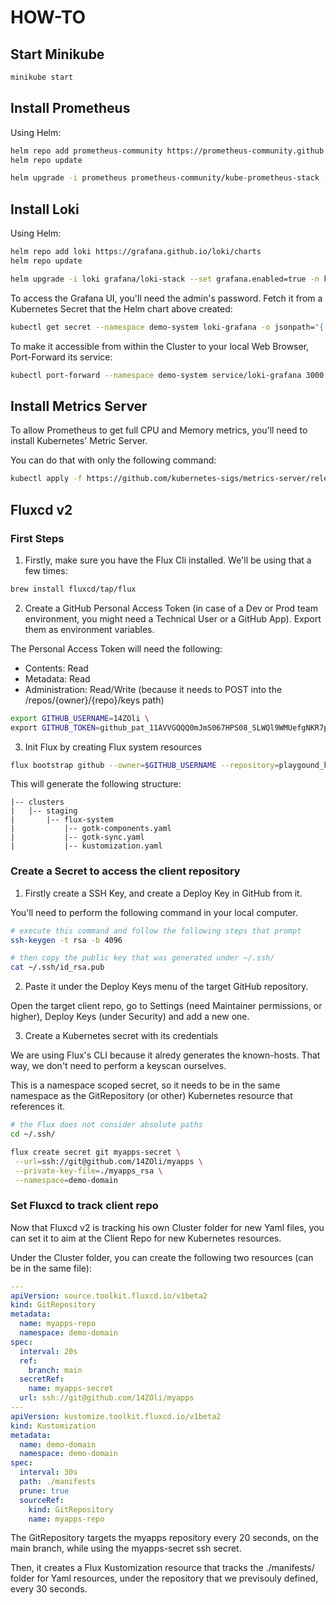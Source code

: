 # HOW-TO

## Start Minikube

```sh
minikube start
```

## Install Prometheus

Using Helm:

```sh
helm repo add prometheus-community https://prometheus-community.github.io/helm-charts
helm repo update

helm upgrade -i prometheus prometheus-community/kube-prometheus-stack --set grafana.enabled=false -n demo-domain
```

## Install Loki

Using Helm:

```sh
helm repo add loki https://grafana.github.io/loki/charts
helm repo update

helm upgrade -i loki grafana/loki-stack --set grafana.enabled=true -n kube-system
```

To access the Grafana UI, you'll need the admin's password.
Fetch it from a Kubernetes Secret that the Helm chart above created:

```sh
kubectl get secret --namespace demo-system loki-grafana -o jsonpath="{.data.admin-password}" | base64 --decode ; echo
```

To make it accessible from within the Cluster to your local Web Browser, Port-Forward its service:

```sh
kubectl port-forward --namespace demo-system service/loki-grafana 3000:80
```

## Install Metrics Server

To allow Prometheus to get full CPU and Memory metrics, you'll need to install Kubernetes' Metric Server.

You can do that with only the following command:

```sh
kubectl apply -f https://github.com/kubernetes-sigs/metrics-server/releases/latest/download/components.yaml
```

## Fluxcd v2

### First Steps

1. Firstly, make sure you have the Flux Cli installed. We'll be using that a few times:

```sh
brew install fluxcd/tap/flux
```

2. Create a GitHub Personal Access Token (in case of a Dev or Prod team environment, you might need a Technical User or a GitHub App). Export them as environment variables.

The Personal Access Token will need the following:

- Contents: Read
- Metadata: Read
- Administration: Read/Write (because it needs to POST into the /repos/{owner}/{repo}/keys path)

```sh
export GITHUB_USERNAME=14ZOli \
export GITHUB_TOKEN=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
```

3. Init Flux by creating Flux system resources

```sh
flux bootstrap github --owner=$GITHUB_USERNAME --repository=playgound_kluster --branch=main --path=./clusters/staging --personal
```

This will generate the following structure:

```
|-- clusters
|   |-- staging
|       |-- flux-system
|           |-- gotk-components.yaml
|           |-- gotk-sync.yaml
|           |-- kustomization.yaml
```

### Create a Secret to access the client repository

1. Firstly create a SSH Key, and create a Deploy Key in GitHub from it.

You'll need to perform the following command in your local computer.

```sh
# execute this command and follow the following steps that prompt
ssh-keygen -t rsa -b 4096

# then copy the public key that was generated under ~/.ssh/
cat ~/.ssh/id_rsa.pub
```

2. Paste it under the Deploy Keys menu of the target GitHub repository.

Open the target client repo, go to Settings (need Maintainer permissions, or higher), Deploy Keys (under Security) and add a new one.

3. Create a Kubernetes secret with its credentials

We are using Flux's CLI because it alredy generates the known-hosts. That way, we don't need to perform a keyscan ourselves.

This is a namespace scoped secret, so it needs to be in the same namespace as the GitRepository (or other) Kubernetes resource that references it.

```sh
# the Flux does not consider absolute paths
cd ~/.ssh/

flux create secret git myapps-secret \
 --url=ssh://git@github.com/14ZOli/myapps \
 --private-key-file=./myapps_rsa \
 --namespace=demo-domain
```

### Set Fluxcd to track client repo

Now that Fluxcd v2 is tracking his own Cluster folder for new Yaml files, you can set it to aim at the Client Repo for new Kubernetes resources.

Under the Cluster folder, you can create the following two resources (can be in the same file):

```yaml
---
apiVersion: source.toolkit.fluxcd.io/v1beta2
kind: GitRepository
metadata:
  name: myapps-repo
  namespace: demo-domain
spec:
  interval: 20s
  ref:
    branch: main
  secretRef:
    name: myapps-secret
  url: ssh://git@github.com/14ZOli/myapps
---
apiVersion: kustomize.toolkit.fluxcd.io/v1beta2
kind: Kustomization
metadata:
  name: demo-domain
  namespace: demo-domain
spec:
  interval: 30s
  path: ./manifests
  prune: true
  sourceRef:
    kind: GitRepository
    name: myapps-repo
```

The GitRepository targets the myapps repository every 20 seconds, on the main branch, while using the myapps-secret ssh secret.

Then, it creates a Flux Kustomization resource that tracks the ./manifests/ folder for Yaml resources, under the repository that we previsouly defined, every 30 seconds.
